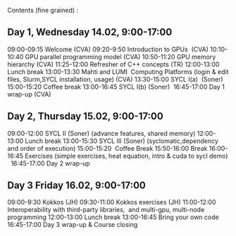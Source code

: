 Contents (fine grained) :

## Day 1, Wednesday 14.02, 9:00-17:00

 09:00-09:15 Welcome (CVA)
 09:20-9:50 Introduction to GPUs  (CVA)
10:10-10:40 GPU parallel programming model (CVA)
10:50-11:20 GPU memory hierarchy (CVA)
11:25-12:00 Refresher of C++ concepts (TR)
12:00-13:00 Lunch break
13:00-13:30 Mahti and LUMI  Computing Platforms (login & edit files, Slurm,SYCL installation, usage) (CVA)
13:30-15:00 SYCL I(a)  (Soner) 
15:00-15:20 Coffee break
13:00-16:45 SYCL I(b) (Soner) 
16:45-17:00 Day 1 wrap-up (CVA)
## Day 2, Thursday 15.02, 9:00-17:00

09:00-12:00 SYCL II (Soner) (advance features, shared memory)
12:00-13:00 Lunch break
13:00-15:30 SYCL III (Soner) (syclomatic,dependency and order of execution)
15:00-15:20  Coffee Break
15:50-16:00 Break
16:00-16:45 Exercises (simple exercises, heat equation, intro & cuda to sycl demo)   
16:45-17:00 Day 2 wrap-up
## Day 3 Friday 16.02, 9:00-17:00

09:00-9:30 Kokkos (JH)
09:30-11:00 Kokkos exercises (JH)
11:00-12:00 Interoperability with third-party libraries,  and multi-gpu, multi-node programming
12:00-13:00 Lunch break
13:00-16:45 Bring your own code
16:45-17:00 Day 3 wrap-up & Course closing

